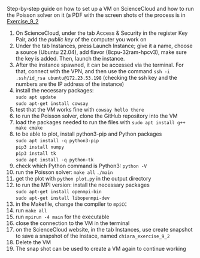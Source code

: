 Step-by-step guide on how to set up a VM on ScienceCloud and how to run the Poisson 
solver on it (a PDF with the screen shots of the process is in [Exercise_9_2](Exercise_9_2.pdf)

1. On ScienceCloud, under the tab Access & Security in the register Key Pair, add 
the _public key_ of the computer you work on
2. Under the tab Instances, press Launch Instance; give it a name, choose a source (Ubuntu 22.04),
add flavor (8cpu-32ram-hpcv3), make sure the key is added. Then, launch the instance.
3. After the instance spawned, it can be accessed via the terminal. For that, connect with the 
VPN, and then use the command `ssh -i .ssh/id_rsa ubuntu@172.23.53.198` (checking the ssh key
and the numbers are the IP address of the instance)
4. install the necessary packages:  
`sudo apt update`  
`sudo apt-get install cowsay`
5. test that the VM works fine with `cowsay hello there`
6. to run the Poisson solver, clone the GitHub repository into the VM
7. load the packages needed to run the files with `sudo apt install g++ make cmake`
8. to be able to plot, install python3-pip and Python packages  
`sudo apt install -q python3-pip`  
`pip3 install numpy`  
`pip3 install tk`  
`sudo apt install -q python-tk`  
9. check which Python command is Python3: `python -V`
10. run the Poisson solver: `make all` `./main`
11. get the plot with `python plot.py` in the output directory
12. to run the MPI version: install the necessary packages  
`sudo apt-get install openmpi-bin`  
`sudo apt-get install libopenmpi-dev`  
13. in the Makefile, change the compiler to `mpiCC`
14. run `make all`
15. run `mpirun -4 main` for the executable
16. close the connection to the VM in the terminal
17. on the ScienceCloud website, in the tab Instances, use create snapshot to save a snapshot of the instace, named `chiara_exercise_9_2`
18. Delete the VM
19. The snap shot can be used to create a VM again to continue working
